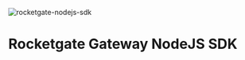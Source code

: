 ![rocketgate-nodejs-sdk](http://rocketgate.com/images/logo_rocketgate.png)

Rocketgate Gateway NodeJS SDK
===========
